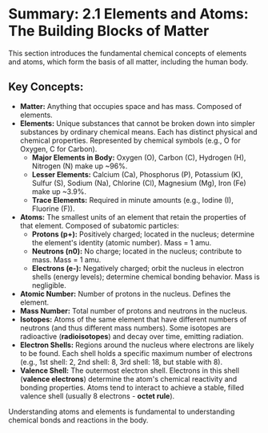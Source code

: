 # Summary: 2.1 Elements and Atoms: The Building Blocks of Matter

This section introduces the fundamental chemical concepts of elements and atoms, which form the basis of all matter, including the human body.

## Key Concepts:

*   **Matter:** Anything that occupies space and has mass. Composed of elements.
*   **Elements:** Unique substances that cannot be broken down into simpler substances by ordinary chemical means. Each has distinct physical and chemical properties. Represented by chemical symbols (e.g., O for Oxygen, C for Carbon).
    *   **Major Elements in Body:** Oxygen (O), Carbon (C), Hydrogen (H), Nitrogen (N) make up ~96%.
    *   **Lesser Elements:** Calcium (Ca), Phosphorus (P), Potassium (K), Sulfur (S), Sodium (Na), Chlorine (Cl), Magnesium (Mg), Iron (Fe) make up ~3.9%.
    *   **Trace Elements:** Required in minute amounts (e.g., Iodine (I), Fluorine (F)).
*   **Atoms:** The smallest units of an element that retain the properties of that element. Composed of subatomic particles:
    *   **Protons (p+):** Positively charged; located in the nucleus; determine the element's identity (atomic number). Mass = 1 amu.
    *   **Neutrons (n0):** No charge; located in the nucleus; contribute to mass. Mass = 1 amu.
    *   **Electrons (e-):** Negatively charged; orbit the nucleus in electron shells (energy levels); determine chemical bonding behavior. Mass is negligible.
*   **Atomic Number:** Number of protons in the nucleus. Defines the element.
*   **Mass Number:** Total number of protons and neutrons in the nucleus.
*   **Isotopes:** Atoms of the same element that have different numbers of neutrons (and thus different mass numbers). Some isotopes are radioactive (**radioisotopes**) and decay over time, emitting radiation.
*   **Electron Shells:** Regions around the nucleus where electrons are likely to be found. Each shell holds a specific maximum number of electrons (e.g., 1st shell: 2, 2nd shell: 8, 3rd shell: 18, but stable with 8).
*   **Valence Shell:** The outermost electron shell. Electrons in this shell (**valence electrons**) determine the atom's chemical reactivity and bonding properties. Atoms tend to interact to achieve a stable, filled valence shell (usually 8 electrons - **octet rule**).

Understanding atoms and elements is fundamental to understanding chemical bonds and reactions in the body.
